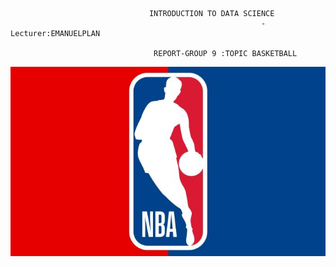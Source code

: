                                    INTRODUCTION TO DATA SCIENCE
                                                            -Lecturer:EMANUELPLAN

                                    REPORT-GROUP 9 :TOPIC BASKETBALL 

  ![](images/nab1.jpg)                      
                                     
